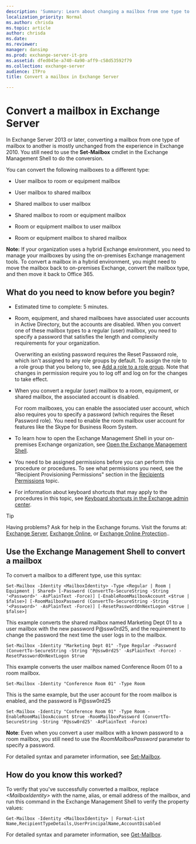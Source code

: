 ```yaml
---
description: 'Summary: Learn about changing a mailbox from one type to another in Exchange Server 2016 or Exchange Server 2019.'
localization_priority: Normal
ms.author: chrisda
ms.topic: article
author: chrisda
ms.date:
ms.reviewer: 
manager: dansimp
ms.prod: exchange-server-it-pro
ms.assetid: dfed045e-a740-4a90-aff9-c58d53592f79
ms.collection: exchange-server
audience: ITPro
title: Convert a mailbox in Exchange Server

---
```


# Convert a mailbox in Exchange Server

In Exchange Server 2013 or later, converting a mailbox from one type of mailbox to another is mostly unchanged from the experience in Exchange 2010. You still need to use the **Set-Mailbox** cmdlet in the Exchange Management Shell to do the conversion.

You can convert the following mailboxes to a different type:

- User mailbox to room or equipment mailbox

- User mailbox to shared mailbox

- Shared mailbox to user mailbox

- Shared mailbox to room or equipment mailbox

- Room or equipment mailbox to user mailbox

- Room or equipment mailbox to shared mailbox

 **Note:** If your organization uses a hybrid Exchange environment, you need to manage your mailboxes by using the on-premises Exchange management tools. To convert a mailbox in a hybrid environment, you might need to move the mailbox back to on-premises Exchange, convert the mailbox type, and then move it back to Office 365.

## What do you need to know before you begin?

- Estimated time to complete: 5 minutes.

- Room, equipment, and shared mailboxes have associated user accounts in Active Directory, but the accounts are disabled. When you convert one of these mailbox types to a regular (user) mailbox, you need to specify a password that satisfies the length and complexity requirements for your organization.

    Overwriting an existing password requires the Reset Password role, which isn't assigned to any role groups by default. To assign the role to a role group that you belong to, see [Add a role to a role group](../../permissions/role-groups.md#add-a-role-to-a-role-group). Note that changes in permission require you to log off and log on for the changes to take effect.

- When you convert a regular (user) mailbox to a room, equipment, or shared mailbox, the associated account is disabled.

    For room mailboxes, you can enable the associated user account, which also requires you to specify a password (which requires the Reset Password role). You need to enable the room mailbox user account for features like the Skype for Business Room System.

- To learn how to open the Exchange Management Shell in your on-premises Exchange organization, see [Open the Exchange Management Shell](https://docs.microsoft.com/powershell/exchange/exchange-server/open-the-exchange-management-shell).

- You need to be assigned permissions before you can perform this procedure or procedures. To see what permissions you need, see the "Recipient Provisioning Permissions" section in the [Recipients Permissions](../../permissions/feature-permissions/recipient-permissions.md) topic.

- For information about keyboard shortcuts that may apply to the procedures in this topic, see [Keyboard shortcuts in the Exchange admin center](../../about-documentation/exchange-admin-center-keyboard-shortcuts.md).

> [!TIP]
> Having problems? Ask for help in the Exchange forums. Visit the forums at: [Exchange Server](https://go.microsoft.com/fwlink/p/?linkId=60612), [Exchange Online](https://go.microsoft.com/fwlink/p/?linkId=267542), or [Exchange Online Protection](https://go.microsoft.com/fwlink/p/?linkId=285351)..

## Use the Exchange Management Shell to convert a mailbox

To convert a mailbox to a different type, use this syntax:

```
Set-Mailbox -Identity <MailboxIdentity> -Type <Regular | Room | Equipment | Shared> [-Password (ConvertTo-SecureString -String '<Password>' -AsPlainText -Force)] [-EnableRoomMailboxAccount <$true | $false>] [-RoomMailboxPassword (ConvertTo-SecureString -String '<Password>' -AsPlainText -Force)] [-ResetPasswordOnNextLogon <$true | $false>]
```

This example converts the shared mailbox named Marketing Dept 01 to a user mailbox with the new password P@ssw0rd25, and the requirement to change the password the next time the user logs in to the mailbox.

```
Set-Mailbox -Identity "Marketing Dept 01" -Type Regular -Password (ConvertTo-SecureString -String 'P@ssw0rd25' -AsPlainText -Force) -ResetPasswordOnNextLogon $true
```

This example converts the user mailbox named Conference Room 01 to a room mailbox.

```
Set-Mailbox -Identity "Conference Room 01" -Type Room
```

This is the same example, but the user account for the room mailbox is enabled, and the password is P@ssw0rd25

```
Set-Mailbox -Identity "Conference Room 01" -Type Room -EnableRoomMailboxAccount $true -RoomMailboxPassword (ConvertTo-SecureString -String 'P@ssw0rd25' -AsPlainText -Force)
```

 **Note**: Even when you convert a user mailbox with a known password to a room mailbox, you still need to use the _RoomMailboxPassword_ parameter to specify a password.

For detailed syntax and parameter information, see [Set-Mailbox](http://technet.microsoft.com/library/a0d413b9-d949-4df6-ba96-ac0906dedae2.aspx).

## How do you know this worked?

To verify that you've successfully converted a mailbox, replace _\<MailboxIdentity\>_ with the name, alias, or email address of the mailbox, and run this command in the Exchange Management Shell to verify the property values:

```
Get-Mailbox -Identity <MailboxIdentity> | Format-List Name,RecipientTypeDetails,UserPrincipalName,AccountDisabled
```

For detailed syntax and parameter information, see [Get-Mailbox](http://technet.microsoft.com/library/8a5a6eb9-4a75-47f9-ae3b-a3ba251cf9a8.aspx).
